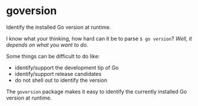 # goversion
Identify the installed Go version at runtime.

I know what your thinking, how hard can it be to parse `$ go version`?
_Well, it depends on what you want to do_.

Some things can be difficult to do like:
* identify/support the development tip of Go
* identify/support release candidates
* do not shell out to identify the version

The `goversion` package makes it easy to identify the currently installed Go
version at runtime.
